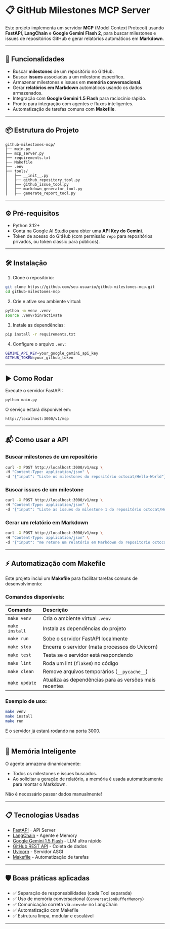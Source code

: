 # 📋 GitHub Milestones MCP Server

Este projeto implementa um servidor **MCP** (Model Context Protocol) usando **FastAPI**, **LangChain** e **Google Gemini Flash 2**, para buscar milestones e issues de repositórios GitHub e gerar relatórios automáticos em **Markdown**.

---

## 🚀 Funcionalidades

- Buscar **milestones** de um repositório no GitHub.
- Buscar **issues** associadas a um milestone específico.
- Armazenar milestones e issues em **memória conversacional**.
- Gerar **relatórios em Markdown** automáticos usando os dados armazenados.
- Integração com **Google Gemini 1.5 Flash** para raciocínio rápido.
- Pronto para integração com agentes e fluxos inteligentes.
- Automatização de tarefas comuns com **Makefile**.

---

## 📦 Estrutura do Projeto

```
github-milestones-mcp/
├── main.py
├── mcp_server.py
├── requirements.txt
├── Makefile
├── .env
├── tools/
│   ├── __init__.py
│   ├── github_repository_tool.py
│   ├── github_issue_tool.py
│   ├── markdown_generator_tool.py
│   ├── generate_report_tool.py
```

---

## ⚙️ Pré-requisitos

- Python 3.12+
- Conta na [Google AI Studio](https://aistudio.google.com/) para obter uma **API Key do Gemini**.
- Token de acesso do GitHub (com permissão `repo` para repositórios privados, ou token classic para públicos).

---

## 🛠️ Instalação

1. Clone o repositório:

```bash
git clone https://github.com/seu-usuario/github-milestones-mcp.git
cd github-milestones-mcp
```

2. Crie e ative seu ambiente virtual:

```bash
python -m venv .venv
source .venv/bin/activate
```

3. Instale as dependências:

```bash
pip install -r requirements.txt
```

4. Configure o arquivo `.env`:

```bash
GEMINI_API_KEY=your_google_gemini_api_key
GITHUB_TOKEN=your_github_token
```

---

## ▶️ Como Rodar

Execute o servidor FastAPI:

```bash
python main.py
```

O serviço estará disponível em:

```bash
http://localhost:3000/v1/mcp
```

---

## 📬 Como usar a API

### Buscar milestones de um repositório

```bash
curl -X POST http://localhost:3000/v1/mcp \
-H "Content-Type: application/json" \
-d '{"input": "Liste os milestones do repositório octocat/Hello-World"}'
```

### Buscar issues de um milestone

```bash
curl -X POST http://localhost:3000/v1/mcp \
-H "Content-Type: application/json" \
-d '{"input": "Liste as issues do milestone 1 do repositório octocat/Hello-World"}'
```

### Gerar um relatório em Markdown

```bash
curl -X POST http://localhost:3000/v1/mcp \
-H "Content-Type: application/json" \
-d '{"input": "me retone um relatório em Markdown do repositorio octocat/Hello-World"}'
```

---

## ⚡ Automatização com Makefile

Este projeto inclui um **Makefile** para facilitar tarefas comuns de desenvolvimento:

### Comandos disponíveis:

| Comando          | Descrição                                      |
|:-----------------|:-----------------------------------------------|
| `make venv`      | Cria o ambiente virtual `.venv`                |
| `make install`   | Instala as dependências do projeto             |
| `make run`       | Sobe o servidor FastAPI localmente             |
| `make stop`      | Encerra o servidor (mata processos do Uvicorn) |
| `make test`      | Testa se o servidor está respondendo           |
| `make lint`      | Roda um lint (`flake8`) no código              |
| `make clean`     | Remove arquivos temporários (`__pycache__`)    |
| `make update`    | Atualiza as dependências para as versões mais recentes |

### Exemplo de uso:

```bash
make venv
make install
make run
```

E o servidor já estará rodando na porta 3000.

---

## 🧠 Memória Inteligente

O agente armazena dinamicamente:
- Todos os milestones e issues buscados.
- Ao solicitar a geração de relatório, a memória é usada automaticamente para montar o Markdown.

Não é necessário passar dados manualmente!

---

## 📋 Tecnologias Usadas

- [FastAPI](https://fastapi.tiangolo.com/) - API Server
- [LangChain](https://www.langchain.dev/) - Agente e Memory
- [Google Gemini 1.5 Flash](https://ai.google.dev/) - LLM ultra rápido
- [GitHub REST API](https://docs.github.com/en/rest) - Coleta de dados
- [Uvicorn](https://www.uvicorn.org/) - Servidor ASGI
- [Makefile](https://www.gnu.org/software/make/) - Automatização de tarefas

---

## 🛡️ Boas práticas aplicadas

- ✅ Separação de responsabilidades (cada Tool separada)
- ✅ Uso de memória conversacional (`ConversationBufferMemory`)
- ✅ Comunicação correta via `ainvoke` no LangChain
- ✅ Automatização com Makefile
- ✅ Estrutura limpa, modular e escalável

---

